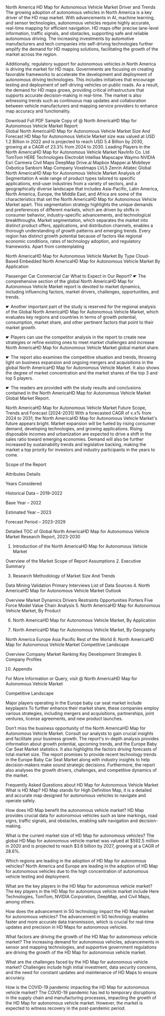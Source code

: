 

North America HD Map for Autonomous Vehicle Market Driver and Trends
The growing adoption of autonomous vehicles in North America is a key driver of the HD map market. With advancements in AI, machine learning, and sensor technologies, autonomous vehicles require highly accurate, real-time mapping for efficient navigation. HD maps offer precise lane-level information, traffic signals, and obstacles, supporting safe and reliable autonomous driving. The increasing investments by automotive manufacturers and tech companies into self-driving technologies further amplify the demand for HD mapping solutions, facilitating the growth of the market across the region.

Additionally, regulatory support for autonomous vehicles in North America is driving the market for HD maps. Governments are focusing on creating favorable frameworks to accelerate the development and deployment of autonomous driving technologies. This includes initiatives that encourage testing and deployment of self-driving vehicles on public roads. As a result, the demand for HD maps grows, providing critical infrastructure that supports accurate decision-making in real-time. The market is also witnessing trends such as continuous map updates and collaboration between vehicle manufacturers and mapping service providers to enhance map accuracy and functionality.

Download Full PDF Sample Copy of @ North AmericaHD Map for Autonomous Vehicle Market Report  
Global North AmericaHD Map for Autonomous Vehicle Market Size And Forecast
HD Map for Autonomous Vehicle Market size was valued at USD 1.2 Billion in 2022 and is projected to reach USD 5.4 Billion by 2030, growing at a CAGR of 23.3% from 2024 to 2030.
Leading Players in the North AmericaHD Map for Autonomous Vehicle Market
NavInfo Co.
Ltd
TomTom
HERE Technologies
Electrobit
Intellias
Mapscape
Waymo
NVIDIA
Esri
Carmera
Civil Maps
DeepMap
Drive.ai
Mapbox
Mapper.ai
Mobileye
Oxbotica
Sanborn Map Company
Voxelmaps
LVL5
Zenrin
Atlatec
Global North AmericaHD Map for Autonomous Vehicle Market Analysis of Segmentation
A wide range of product types tailored to specific applications, end-user industries from a variety of sectors, and a geographically diverse landscape that includes Asia-Pacific, Latin America, North America, Europe, the Middle East, and Africa are some of the characteristics that set the North AmericaHD Map for Autonomous Vehicle Market apart. This segmentation strategy highlights the unique demands and preferences of different markets, which are driven by shifts in consumer behavior, industry-specific advancements, and technological breakthroughs. Market segmentation, which separates the market into distinct product offers, applications, and distribution channels, enables a thorough understanding of growth patterns and emerging trends. Every region has distinct growth potential because of factors like regional economic conditions, rates of technology adoption, and regulatory frameworks. Apart from contemplating

North AmericaHD Map for Autonomous Vehicle Market By Type
Cloud-Based
Embedded
North AmericaHD Map for Autonomous Vehicle Market By Application

Passenger Car
Commercial Car
What to Expect in Our Report?
☛ The comprehensive section of the global North AmericaHD Map for Autonomous Vehicle Market report is devoted to market dynamics, including influencing factors, market drivers, challenges, opportunities, and trends.

☛ Another important part of the study is reserved for the regional analysis of the Global North AmericaHD Map for Autonomous Vehicle Market, which evaluates key regions and countries in terms of growth potential, consumption, market share, and other pertinent factors that point to their market growth.

☛ Players can use the competitor analysis in the report to create new strategies or refine existing ones to meet market challenges and increase North AmericaHD Map for Autonomous Vehicle Market global market share.

☛ The report also examines the competitive situation and trends, throwing light on business expansion and ongoing mergers and acquisitions in the global North AmericaHD Map for Autonomous Vehicle Market. It also shows the degree of market concentration and the market shares of the top 3 and top 5 players.

☛ The readers are provided with the study results and conclusions contained in the North AmericaHD Map for Autonomous Vehicle Market Global Market Report.

North AmericaHD Map for Autonomous Vehicle Market Future Scope, Trends and Forecast [2024-2031]
With a forecasted CAGR of x.x% from 2024 to 2031, the North AmericaHD Map for Autonomous Vehicle Market's future appears bright. Market expansion will be fueled by rising consumer demand, developing technologies, and growing applications. Rising disposable incomes and urbanization are expected to drive a shift in the sales ratio toward emerging economies. Demand will also be further increased by sustainability trends and legislative backing, making the market a top priority for investors and industry participants in the years to come.

Scope of the Report

Attributes Details

Years Considered

Historical Data – 2019–2022

Base Year – 2022

Estimated Year – 2023

Forecast Period – 2023–2029

Detailed TOC of Global North AmericaHD Map for Autonomous Vehicle Market Research Report, 2023-2030
1. Introduction of the North AmericaHD Map for Autonomous Vehicle Market

Overview of the Market
Scope of Report
Assumptions
2. Executive Summary

3. Research Methodology of Market Size And Trends

Data Mining
Validation
Primary Interviews
List of Data Sources
4. North AmericaHD Map for Autonomous Vehicle Market Outlook

Overview
Market Dynamics
Drivers
Restraints
Opportunities
Porters Five Force Model
Value Chain Analysis
5. North AmericaHD Map for Autonomous Vehicle Market, By Product

6. North AmericaHD Map for Autonomous Vehicle Market, By Application

7. North AmericaHD Map for Autonomous Vehicle Market, By Geography

North America
Europe
Asia Pacific
Rest of the World
8. North AmericaHD Map for Autonomous Vehicle Market Competitive Landscape

Overview
Company Market Ranking
Key Development Strategies
9. Company Profiles

10. Appendix

For More Information or Query, visit @ North AmericaHD Map for Autonomous Vehicle Market

Competitive Landscape

Major players operating in the Europe baby car seat market include keyplayers To further enhance their market share, these companies employ various strategies, including mergers and acquisitions, partnerships, joint ventures, license agreements, and new product launches.

Don’t miss the business opportunity of the North AmericaHD Map for Autonomous Vehicle Market. Consult our analysts to gain crucial insights and facilitate your business growth.
The report's in-depth analysis provides information about growth potential, upcoming trends, and the Europe Baby Car Seat Market statistics. It also highlights the factors driving forecasts of total market size. The report promises to provide recent technology trends in the Europe Baby Car Seat Market along with industry insights to help decision-makers make sound strategic decisions. Furthermore, the report also analyses the growth drivers, challenges, and competitive dynamics of the market.

Frequently Asked Questions about HD Map for Autonomous Vehicle Market
What is HD Map?
HD Map stands for High Definition Map, it is a detailed and accurate map designed for autonomous vehicles to navigate and operate safely.

How does HD Map benefit the autonomous vehicle market?
HD Map provides crucial data for autonomous vehicles such as lane markings, road signs, traffic signals, and obstacles, enabling safe navigation and decision-making.

What is the current market size of HD Map for autonomous vehicles?
The global HD Map for autonomous vehicle market was valued at $592.5 million in 2020 and is projected to reach $3.6 billion by 2027, growing at a CAGR of 28.6%.

Which regions are leading in the adoption of HD Map for autonomous vehicles?
North America and Europe are leading in the adoption of HD Map for autonomous vehicles due to the high concentration of autonomous vehicle testing and deployment.

What are the key players in the HD Map for autonomous vehicle market?
The key players in the HD Map for autonomous vehicle market include Here Technologies, TomTom, NVIDIA Corporation, DeepMap, and Civil Maps, among others.

How does the advancement in 5G technology impact the HD Map market for autonomous vehicles?
The advancement in 5G technology enables faster and more accurate data transmission, which is crucial for real-time updates and precision in HD Maps for autonomous vehicles.

What factors are driving the growth of the HD Map for autonomous vehicle market?
The increasing demand for autonomous vehicles, advancements in sensor and mapping technologies, and supportive government regulations are driving the growth of the HD Map for autonomous vehicle market.

What are the challenges faced by the HD Map for autonomous vehicle market?
Challenges include high initial investment, data security concerns, and the need for constant updates and maintenance of HD Maps to ensure accuracy.

How is the COVID-19 pandemic impacting the HD Map for autonomous vehicle market?
The COVID-19 pandemic has led to temporary disruptions in the supply chain and manufacturing processes, impacting the growth of the HD Map for autonomous vehicle market. However, the market is expected to witness recovery in the post-pandemic period.
